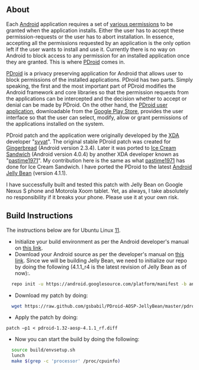 About
-----

Each [Android][1] application requires a set of [various permissions][2] to be granted when the application installs. Either the user has to accept these permission-requests or the user has to abort installation. In essence, accepting all the permissions requested by an application is the only option left if the user wants to install and use it. Currently there is no way on Android to block access to any permission for an installed application once they are granted. This is where [PDroid][3] comes in.

[PDroid][4] is a privacy preserving application for Android that allows user to block permissions of the installed applications. PDroid has two parts. Simply speaking, the first and the most important part of PDroid modifies the Android framework and core libraries so that the permission requests from the applications can be intercepted and the decision whether to accept or denial can be made by PDroid. On the other hand, the [PDroid user application][5], downloadable from the [Google Play Store][6], provides the user interface so that the user can select, modify, allow or grant permissions of the applications installed on the system.

PDroid patch and the application were originally developed by the [XDA][7] developer "[svyat][8]". The original stable PDroid patch was created for [Gingerbread][9] (Android version 2.3.4). Later it was ported to [Ice Cream Sandwich][10] (Android version 4.0.4) by another XDA developer known as "[pastime1971][11]". My contribution here is the same as what [pastime1971][11] has done for Ice Cream Sandwich. I have ported the PDroid to the latest [Android Jelly Bean][12] (version 4.1.1).

I have successfully built and tested this patch with Jelly Bean on Google Nexus S phone and Motorola Xoom tablet. Yet, as always, I take absolutely no responsibility if it breaks your phone. Please use it at your own risk.

Build Instructions
------------------

The instructions below are for Ubuntu Linux [11]. 

 - Initialize your build environment as per the Android developer's manual on [this link][13].
 - Download your Android source as per the developer's manual on [this link][14]. Since we will be building Jelly Bean, we need to initialize our repo by doing the following (4.1.1_r4 is the latest revision of Jelly Bean as of now):.

```sh
  repo init -u https://android.googlesource.com/platform/manifest -b android-4.1.1_r4
```

 - Download my patch by doing:

```sh
  wget https://raw.github.com/gsbabil/PDroid-AOSP-JellyBean/master/pdroid-1.32-aosp-4.1.1_r4.diff
```

 - Apply the patch by doing:

```
patch –p1 < pdroid-1.32-aosp-4.1.1_rf.diff
```

 - Now you can start the build by doing the following: 

```sh
  source build/envsetup.sh
  lunch 
  make $(grep -c 'processor' /proc/cpuinfo)
```



  [1]: http://www.android.com
  [2]: http://developer.android.com/reference/android/Manifest.permission.html
  [3]: http://forum.xda-developers.com/showthread.php?t=1357056
  [4]: http://forum.xda-developers.com/showthread.php?t=1357056
  [5]: https://play.google.com/store/apps/details?id=com.privacy.pdroid&hl=en
  [6]: https://play.google.com/store
  [7]: http://www.xda-developers.com/
  [8]: http://forum.xda-developers.com/member.php?u=2605967
  [9]: http://en.wikipedia.org/wiki/Android_version_history#Android_2.3.x_Gingerbread
  [10]: http://en.wikipedia.org/wiki/Android_version_history#Android_4.0.x_Ice_Cream_Sandwich
  [11]: http://forum.xda-developers.com/member.php?u=4005966
  [12]: http://en.wikipedia.org/wiki/Android_version_history#Android_4.1.x_Jelly_Bean
  [13]: http://source.android.com/source/initializing.html
  [14]: http://source.android.com/source/downloading.html